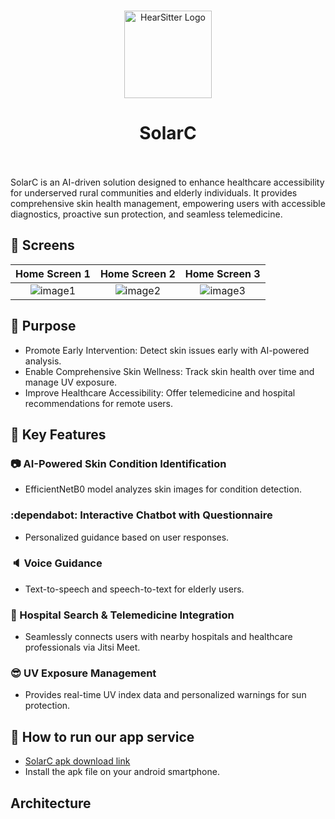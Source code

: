 <br>

<p align="center">
<img src="https://github.com/user-attachments/assets/834d2ff8-d92b-4953-bc7d-82360bf1353b"  width="140px" alt="HearSitter Logo" />
</p>

<h1 align="center">SolarC</h1>

<br>

<br>
SolarC is an AI-driven solution designed to enhance healthcare accessibility for underserved rural communities and elderly individuals. It provides comprehensive skin health management, empowering users with accessible diagnostics, proactive sun protection, and seamless telemedicine.

## 📱 Screens
| Home Screen 1 | Home Screen 2 | Home Screen 3 |
|:------------:|:-----------:|:-----------:|
| ![image1](https://github.com/user-attachments/assets/672b1a38-20bf-4eb9-9e35-c403110506db) | ![image2](https://github.com/user-attachments/assets/3c3cffd8-b5a5-4516-9e15-210a3f9e7962) | ![image3](https://github.com/user-attachments/assets/891683d3-9175-4567-8c6a-d3e20d915782) |


## 🌻 Purpose
- Promote Early Intervention: Detect skin issues early with AI-powered analysis.
- Enable Comprehensive Skin Wellness: Track skin health over time and manage UV exposure.
- Improve Healthcare Accessibility: Offer telemedicine and hospital recommendations for remote users.

  
## 🔑 Key Features
### 📷 AI-Powered Skin Condition Identification
- EfficientNetB0 model analyzes skin images for condition detection.
### :dependabot: Interactive Chatbot with Questionnaire
- Personalized guidance based on user responses.
### 🔈 Voice Guidance
- Text-to-speech and speech-to-text for elderly users.
### 🏥 Hospital Search & Telemedicine Integration
- Seamlessly connects users with nearby hospitals and healthcare professionals via Jitsi Meet.
### 😎 UV Exposure Management
- Provides real-time UV index data and personalized warnings for sun protection.

## 📱 How to run our app service
- [SolarC apk download link](https://drive.google.com/drive/u/0/folders/1OdnLlDRYL2huVHvX8ez1tTuez7Xa7YSX)
- Install the apk file on your android smartphone.

## Architecture
